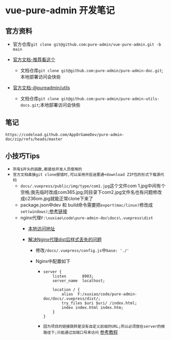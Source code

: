 # vue-pure-admin 开发笔记

## 官方资料

- 官方仓库`git clone git@github.com:pure-admin/vue-pure-admin.git -b main`
- [官方文档-推荐看这个](https://pure-admin.github.io/pure-admin-doc)
  - 文档仓库`git clone git@github.com:pure-admin/pure-admin-doc.git`;本地部署访问会快些

- [官方文档-@pureadmin/utils](https://pure-admin-utils.netlify.app/)
  - 文档仓库`git clone git@github.com:pure-admin/pure-admin-utils-docs.git`;本地部署访问会快些


## 笔记

`https://codeload.github.com/AppOrGameDev/pure-admin-doc/zip/refs/heads/master`

## 小技巧Tips

- `所有$开头的函数,都是给开发人员使用的`
- `官方文档直接git clone报错时,可以采用开启迷雾通+download ZIP包的形式下载源代码`
  - `docs/.vuepress/public/img/type/com1.jpg`这个文件com 1.jpg中间有个空格;我先临时改成com365.jpg;同目录下com2.jpg文件名也有问题修改成c236om.jpg就能正常clone下来了
  - package.json中dev 和 build命令需要把`export(mac/linux)`修改成`set(windows)`;[参考链接](https://blog.csdn.net/qq_32682301/article/details/122070928)
  - nginx代理`F:\xuxiao\code\pure-admin-doc\docs\.vuepress\dist`
    - [本地访问地址](http://localhost:8902/pure-admin-doc/)
    
    - [解决Nginx代理dist后样式丢失的问题](https://blog.csdn.net/August_802/article/details/129295056)
    
      - 修改`/docs/.vuepress/config.js`中`base: './'`
    
      - Nginx中配置如下
    
        - ```config
          server {
              listen       8903;
              server_name  localhost;
          
              location / {
                  alias  F:/xuxiao/code/pure-admin-doc/docs/.vuepress/dist/;
                  try_files $uri $uri/ /index.html;
                  index index.html index.htm;
              }
          }
          ```
    
        - `因为项目的链接跳转是没有自定义前缀的URL;所以必须放在server的根路径下;只能通过加端口号来访问`  [参考教程](https://blog.csdn.net/August_802/article/details/129295056)
